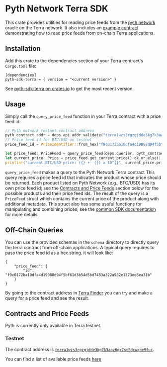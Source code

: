 # Pyth Network Terra SDK

This crate provides utilities for reading price feeds from the [pyth.network](https://pyth.network/) oracle on the Terra network.
It also includes an [example contract](../examples/terra-contract/) demonstrating how to read price feeds from on-chain Terra applications.

## Installation

Add this crate to the dependencies section of your Terra contract's `Cargo.toml` file:

```
[dependencies]
pyth-sdk-terra = { version = "<current version>" }
```

See [pyth-sdk-terra on crates.io](https://crates.io/crates/pyth-sdk-terra) to get the most recent version.

## Usage

Simply call the `query_price_feed` function in your Terra contract with a price feed id:

```rust
// Pyth network testnet contract address
pyth_contract_addr = deps.api.addr_validate("terra1wzs3rgzgjdde3kg7k3aaz6qx7sc5dcwxqe9fuc")?;
// Price feed id for BTC/USD on testnet
price_feed_id = PriceIdentifier::from_hex("f9c0172ba10dfa4d19088d94f5bf61d3b54d5bd7483a322a982e1373ee8ea31b");

let price_feed: PriceFeed = query_price_feed(deps.querier, pyth_contract_addr, price_feed_id)?.price_feed;
let current_price: Price = price_feed.get_current_price().ok_or_else(|| StdError::not_found("price is not currently available"))?;
println!("current BTC/USD price: ({} +- {}) x 10^{}", current_price.price, current_price.conf, current_price.expo);
```

`query_price_feed` makes a query to the Pyth Network Terra contract
This query requires a price feed id that indicates the product whose price should be returned.
Each product listed on Pyth Network (e.g., BTC/USD) has its own price feed id; see the [Contracts and Price Feeds](#contracts-and-price-feeds) section below for the possible products and their price feed ids.
The result of the query is a `PriceFeed` struct which contains the current price of the product along with additional metadata.
This struct also has some useful functions for manipulating and combining prices; see the [common SDK documentation](../pyth-sdk) for more details.

## Off-Chain Queries

You can use the provided schemas in the `schema` directory to directly query the terra contract from off-chain applications.
A typical query requires to pass the price feed id as a hex string. it will look like:

```
{
    "price_feed": {
        "id": "f9c0172ba10dfa4d19088d94f5bf61d3b54d5bd7483a322a982e1373ee8ea31b"
    }
}
```

By going to the contract address in [Terra Finder](https://finder.terra.money/) you can try and make a query for a price feed and see the result.

## Contracts and Price Feeds

Pyth is currently only available in Terra testnet.

### Testnet

The contract address is [`terra1wzs3rgzgjdde3kg7k3aaz6qx7sc5dcwxqe9fuc`](https://finder.terra.money/testnet/address/terra1wzs3rgzgjdde3kg7k3aaz6qx7sc5dcwxqe9fuc).

You can find a list of available price feeds [here](https://pyth.network/developers/price-feeds/#terra-testnet)

